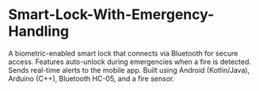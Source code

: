 # Smart-Lock-With-Emergency-Handling
A biometric-enabled smart lock that connects via Bluetooth for secure access. Features auto-unlock during emergencies when a fire is detected. Sends real-time alerts to the mobile app. Built using Android (Kotlin/Java), Arduino (C++), Bluetooth HC-05, and a fire sensor.
